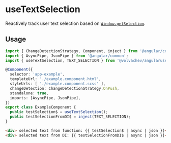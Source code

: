 # useTextSelection

Reactively track user text selection based on [`Window.getSelection`](https://developer.mozilla.org/en-US/docs/Web/API/Window/getSelection).

## Usage

```ts
import { ChangeDetectionStrategy, Component, inject } from '@angular/core';
import { AsyncPipe, JsonPipe } from '@angular/common';
import { useTextSelection, TEXT_SELECTION } from '@volvachev/angularuse';

@Component({
  selector: 'app-example',
  templateUrl: './example.component.html',
  styleUrls: [ './example.component.scss' ],
  changeDetection: ChangeDetectionStrategy.OnPush,
  standalone: true,
  imports: [AsyncPipe, JsonPipe],
})
export class ExampleComponent {
  public testSelection$ = useTextSelection();
  public testSelectionFromDI$ = inject(TEXT_SELECTION);
}
```

```html
<div> selected text from function: {{ testSelection$ | async | json }}</div>
<div> selected text from DI: {{ testSelectionFromDI$ | async | json }}</div>
```